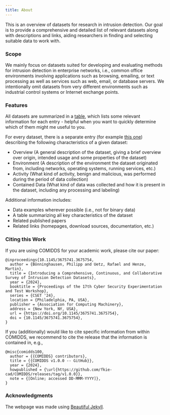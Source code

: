 ```yaml
---
title: About
---
```


This is an overview of datasets for research in intrusion detection.
Our goal is to provide a comprehensive and detailed list of relevant datasets along with descriptions and links, aiding researchers in finding and selecting suitable data to work with.

### Scope

We mainly focus on datasets suited for developing and evaluating methods for intrusion detection in enterprise networks, i.e., common office environments involving applications such as browsing, emailing, or text processing as well as services such as web, email, or database servers.
We intentionally omit datasets from very different environments such as industrial control systems or Internet exchange points.

### Features

All datasets are summarized in a [table](/COMIDDS/content/all_datasets), which lists some relevant information for each entry - helpful when you want to quickly determine which of them might me useful to you.

For every dataset, there is a separate entry (for example [this one](/COMIDDS/content/datasets/ait_log_dataset)) describing the following characteristics of a given dataset:
- Overview (A general description of the dataset, giving a brief overview over origin, intended usage and some properties of the dataset)
- Environment (A description of the environment the dataset originated from, including networks, operating systems, running services, etc.)
- Activity (What kind of activity, benign and malicious, was performed during the period of data collection)
- Contained Data (What kind of data was collected and how it is present in the dataset, including any processing and labeling)

Additional information includes:
- Data examples wherever possible (i.e., not for binary data)
- A table summarizing all key characteristics of the dataset
- Related published papers
- Related links (homepages, download sources, documentation, etc.)

### Citing this Work

If you are using COMIDDS for your academic work, please cite our paper:
<!--  {% raw %} --> 
```
@inproceedings{10.1145/3675741.3675754,
  author = {Bönninghausen, Philipp and Uetz, Rafael and Henze, Martin},
  title = {Introducing a Comprehensive, Continuous, and Collaborative Survey of Intrusion Detection Datasets},
  year = {2024},
  booktitle = {Proceedings of the 17th Cyber Security Experimentation and Test Workshop},
  series = {CSET '24},
  location = {Philadelphia, PA, USA},
  publisher = {Association for Computing Machinery},
  address = {New York, NY, USA},
  url = {https://doi.org/10.1145/3675741.3675754},
  doi = {10.1145/3675741.3675754},
}
```
<!-- {% endraw %} -->

If you (additionally) would like to cite specific information from within COMIDDS, we recommend to cite the release that the information is contained in, e.g.,
<!--  {% raw %} --> 
```
@misc{comidds100,
  author = {{COMIDDS} contributors},
  title = {{COMIDDS v1.0.0 -- GitHub}},
  year = {2024},
  howpublished = {\url{https://github.com/fkie-cad/COMIDDS/releases/tag/v1.0.0}},
  note = {[Online; accessed DD-MMM-YYYY]},
}
```
<!-- {% endraw %} -->

### Acknowledgments

The webpage was made using [Beautiful Jekyll](https://beautifuljekyll.com/).